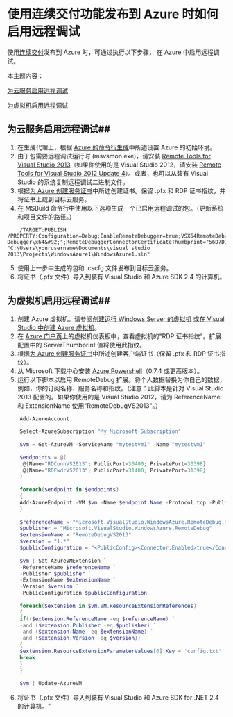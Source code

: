 <properties urlDisplayName="Enable remote debugging with continuous delivery" pageTitle="使用连续交付功能时启用远程调试" metaKeywords="" description="了解在使用连续交付功能部署到 Azure 时如何启用远程调试。" metaCanonical="" services="cloud-services,virtual machines" documentationCenter=".NET" title="Enable remote debugging when using continuous delivery to publish to Azure" authors="kempb" solutions="" manager="douge" editor="" />
<tags ms.service="cloud-services,virtual machines"
    ms.date="02/18/2015"
    wacn.date="04/11/2015"
    />


# 使用连续交付功能发布到 Azure 时如何启用远程调试

使用[连续交付](/zh-cn/documentation/articles/cloud-services-dotnet-continuous-delivery)发布到 Azure 时，可通过执行以下步骤， 在 Azure 中启用远程调试。

本主题内容：

[为云服务启用远程调试](#cloudservice)

[为虚拟机启用远程调试](#virtualmachine)

## <a name="cloudservice"></a>为云服务启用远程调试##

1. 在生成代理上，根据 [Azure 的命令行生成](http://msdn.microsoft.com/zh-cn/library/hh535755.aspx)中所述设置 Azure 的初始环境。
2. 由于包需要远程调试运行时 (msvsmon.exe)，请安装 [Remote Tools for Visual Studio 2013](http://www.microsoft.com/zh-CN/download/details.aspx?id=44918)（如果你使用的是 Visual Studio 2012，请安装 [Remote Tools for Visual Studio 2012 Update 4](http://www.microsoft.com/zh-CN/download/details.aspx?id=38184)）。或者，也可以从装有 Visual Studio 的系统复制远程调试二进制文件。
3. 根据[为 Azure 创建服务证书](https://msdn.microsoft.com/zh-CN/library/azure/gg432987.aspx)中所述创建证书。保留 .pfx 和 RDP 证书指纹，并将证书上载到目标云服务。
4. 在 MSBuild 命令行中使用以下选项生成一个已启用远程调试的包。（更新系统和项目文件的路径。）
```
	/TARGET:PUBLISH /PROPERTY:Configuration=Debug;EnableRemoteDebugger=true;VSX64RemoteDebuggerPath="C:\Remote Debugger\x64&#92;";RemoteDebuggerConnectorCertificateThumbprint="56D7D1B25B472268E332F7FC0C87286458BFB6B2";RemoteDebuggerConnectorVersion="2.4" "C:\Users\yourusername\Documents\visual studio 2013\Projects\WindowsAzure1\WindowsAzure1.sln"
```
5. 使用上一步中生成的包和 .cscfg 文件发布到目标云服务。
6. 将证书（.pfx 文件）导入到装有 Visual Studio 和 Azure SDK 2.4 的计算机。

## <a name="virtualmachine"></a>为虚拟机启用远程调试##

1. 创建 Azure 虚拟机。请参阅[创建运行 Windows Server 的虚拟机](/zh-cn/documentation/articles/virtual-machines-windows-tutorial) 或[在 Visual Studio 中创建 Azure 虚拟机](http://msdn.microsoft.com/zh-cn/library/azure/dn569263.aspx)。
2. 在 [Azure 门户页](http://manage.windowsazure.cn)上的虚拟机仪表板中，查看虚拟机的"RDP 证书指纹"。扩展配置中的 ServerThumbprint 值将使用此指纹。
3. 根据[为 Azure 创建服务证书](https://msdn.microsoft.com/zh-CN/library/azure/gg432987.aspx)中所述创建客户端证书（保留 .pfx 和 RDP 证书指纹）。
4. 从 Microsoft 下载中心安装 [Azure Powershell](http://go.microsoft.com/?linkid=9811175&clcid=0x409)（0.7.4 或更高版本）。
5. 运行以下脚本以启用 RemoteDebug 扩展。将个人数据替换为你自己的数据，例如，你的订阅名称、服务名称和指纹。（注意：此脚本是针对 Visual Studio 2013 配置的。如果你使用的是 Visual Studio 2012，请为 ReferenceName 和 ExtensionName 使用"RemoteDebugVS2013"。）

```powershell
    Add-AzureAccount
    
    Select-AzureSubscription "My Microsoft Subscription"
    
    $vm = Get-AzureVM -ServiceName "mytestvm1" -Name "mytestvm1"
    
    $endpoints = @(
    ,@{Name="RDConnVS2013"; PublicPort=30400; PrivatePort=30398}
    ,@{Name="RDFwdrVS2013"; PublicPort=31400; PrivatePort=31398}
    )
    
    foreach($endpoint in $endpoints)
    {
    Add-AzureEndpoint -VM $vm -Name $endpoint.Name -Protocol tcp -PublicPort $endpoint.PublicPort -LocalPort $endpoint.PrivatePort
    }
    
    $referenceName = "Microsoft.VisualStudio.WindowsAzure.RemoteDebug.RemoteDebugVS2013"
    $publisher = "Microsoft.VisualStudio.WindowsAzure.RemoteDebug"
    $extensionName = "RemoteDebugVS2013"
    $version = "1.*"
    $publicConfiguration = "<PublicConfig><Connector.Enabled>true</Connector.Enabled><ClientThumbprint>56D7D1B25B472268E332F7FC0C87286458BFB6B2</ClientThumbprint><ServerThumbprint>E7DCB00CB916C468CC3228261D6E4EE45C8ED3C6</ServerThumbprint><ConnectorPort>30398</ConnectorPort><ForwarderPort>31398</ForwarderPort></PublicConfig>"
    
    $vm | Set-AzureVMExtension `
    -ReferenceName $referenceName `
    -Publisher $publisher `
    -ExtensionName $extensionName `
    -Version $version `
    -PublicConfiguration $publicConfiguration
    
    foreach($extension in $vm.VM.ResourceExtensionReferences)
    {   
    if(($extension.ReferenceName -eq $referenceName) `
    -and ($extension.Publisher -eq $publisher) `
    -and ($extension.Name -eq $extensionName) `
    -and ($extension.Version -eq $version))
    {
    $extension.ResourceExtensionParameterValues[0].Key = 'config.txt'
    break
    }
    }
    
    $vm | Update-AzureVM 
```
    
6. 将证书（.pfx 文件）导入到装有 Visual Studio 和 Azure SDK for .NET 2.4 的计算机。<!--HONumber=39-->" 

